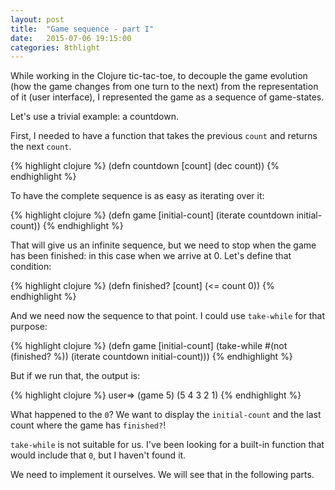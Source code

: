 ```yaml
---
layout: post
title:  "Game sequence - part I"
date:   2015-07-06 19:15:00
categories: 8thlight
---
```

While working in the Clojure tic-tac-toe, to decouple the game evolution (how the game changes from one turn to the next) from the representation of it (user interface), I represented the game as a sequence of game-states.

Let's use a trivial example: a countdown.

First, I needed to have a function that takes the previous `count` and returns the next `count`.

{% highlight clojure %}
(defn countdown [count]
  (dec count))
{% endhighlight %}

To have the complete sequence is as easy as iterating over it:

{% highlight clojure %}
(defn game [initial-count]
  (iterate countdown initial-count))
{% endhighlight %}

That will give us an infinite sequence, but we need to stop when the game has been finished: in this case when we arrive at 0. Let's define that condition:

{% highlight clojure %}
(defn finished? [count]
  (<= count 0))
{% endhighlight %}

And we need now the sequence to that point. I could use `take-while` for that purpose:

{% highlight clojure %}
(defn game [initial-count]
  (take-while #(not (finished? %))
              (iterate countdown initial-count)))
{% endhighlight %}

But if we run that, the output is:

{% highlight clojure %}
user=> (game 5)
(5 4 3 2 1)
{% endhighlight %}

What happened to the `0`? We want to display the `initial-count` and the last count where the game has `finished?`!

`take-while` is not suitable for us. I've been looking for a built-in function that would include that `0`, but I haven't found it.

We need to implement it ourselves. We will see that in the following parts.
